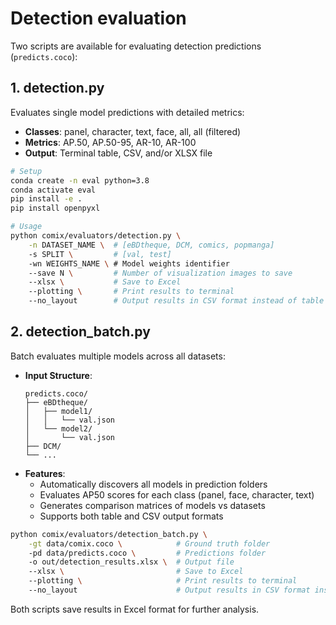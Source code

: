 # Detection evaluation

Two scripts are available for evaluating detection predictions (`predicts.coco`):

## 1. detection.py
Evaluates single model predictions with detailed metrics:
- **Classes**: panel, character, text, face, all, all (filtered)
- **Metrics**: AP.50, AP.50-95, AR-10, AR-100
- **Output**: Terminal table, CSV, and/or XLSX file

```bash
# Setup
conda create -n eval python=3.8
conda activate eval
pip install -e .
pip install openpyxl

# Usage
python comix/evaluators/detection.py \
    -n DATASET_NAME \  # [eBDtheque, DCM, comics, popmanga]
    -s SPLIT \         # [val, test]
    -wn WEIGHTS_NAME \ # Model weights identifier
    --save N \         # Number of visualization images to save
    --xlsx \           # Save to Excel
    --plotting \       # Print results to terminal
    --no_layout        # Output results in CSV format instead of table
```

## 2. detection_batch.py
Batch evaluates multiple models across all datasets:
- **Input Structure**:
  ```
  predicts.coco/
  ├── eBDtheque/
  │   ├── model1/
  │   │   └── val.json
  │   └── model2/
  │       └── val.json
  ├── DCM/
  └── ...
  ```
- **Features**:
  - Automatically discovers all models in prediction folders
  - Evaluates AP50 scores for each class (panel, face, character, text)
  - Generates comparison matrices of models vs datasets
  - Supports both table and CSV output formats

```bash
python comix/evaluators/detection_batch.py \
    -gt data/comix.coco \            # Ground truth folder
    -pd data/predicts.coco \         # Predictions folder
    -o out/detection_results.xlsx \  # Output file
    --xlsx \                         # Save to Excel
    --plotting \                     # Print results to terminal
    --no_layout                      # Output results in CSV format instead of table
```

Both scripts save results in Excel format for further analysis.
